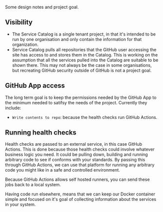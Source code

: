 Some design notes and project goal.

## Visibility

* The Service Catalog is a single tenant project, in that it's intended to be run by one organisation and only contain the information for that organization.
* Service Catalog pulls all repositories that the GitHub user accessing the site has access to and stores them in the Catalog. This is working on the assumption that all the services pulled into the Catalog are suitable to be shown there. This may not always be the case in some organisations, but recreating GitHub security outside of GitHub is not a project goal.

## GitHub App access

The long term goal is to keep the permissions needed by the GitHub App to the minimum needed to satifsy the needs of the project. Currently they include:

* `Write contents to repo`: because the health checks run GitHub Actions.

## Running health checks

Health checks are passed to an external service, in this case GitHub Actions. This is done because those health checks could involve whatever business logic you need. It could be pulling down, building and running arbitrary code to see if conforms with your standards. By passing this through GitHub Actions, we can use that platform for running any arbitrary code you might like in a safe and controlled environment.

Because GitHub Actions allows self hosted runners, you can send these jobs back to a local system.

Having code run elsewhere, means that we can keep our Docker container simple and focused on it's goal of collecting information about the services in your system.

